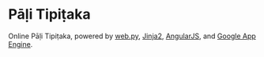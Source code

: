# Pāḷi Tipiṭaka

Online Pāḷi Tipiṭaka, powered by [web.py](http://webpy.org/),
[Jinja2](http://jinja.pocoo.org/),
[AngularJS](http://angularjs.org/),
and [Google App Engine](https://developers.google.com/appengine/).

